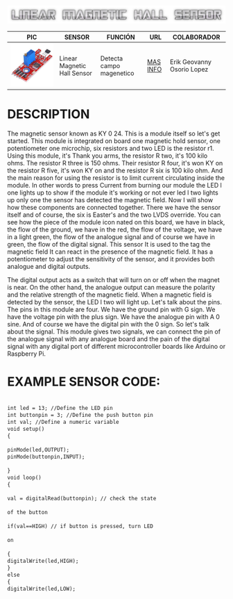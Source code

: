 ![](LMAGNETICHALL.png)

PIC | SENSOR | FUNCIÓN | URL | COLABORADOR
------------ | -------------| -------------| -------------| -------------
![](LMHSENSOR.jpg) | Linear Magnetic Hall Sensor | Detecta campo magenetico | [MAS INFO](https://arduinomodules.info/ky-024-linear-magnetic-hall-module/) | Erik Geovanny Osorio Lopez

# DESCRIPTION 
The magnetic sensor known as KY 0 24. This is a module itself so let's get started.
This module is integrated on board one magnetic hold sensor, one
potentiometer one microchip, six resistors and two LED is the
resistor r1. Using this module, it's Thank you arms, the resistor R
two, it's 100 kilo ohms. The resistor R three is 150 ohms. Their
resistor R four, it's won KY on the resistor R five, it's won KY on
and the resistor R six is 100 kilo ohm. And the main reason for using
the resistor is to limit current circulating inside the module. In other
words to press Current from burning our module the LED l one
lights up to show if the module it's working or not ever led l two
lights up only one the sensor has detected the magnetic field. Now I
will show how these components are connected together. There we
have the sensor itself and of course, the six is Easter's and the two
LVDS override. You can see how the piece of the module icon nated
on this board, we have in black, the flow of the ground, we have in
the red, the flow of the voltage, we have in a light green, the flow of
the analogue signal and of course we have in green, the flow of the
digital signal. This sensor It is used to the tag the magnetic field It
can react in the presence of the magnetic field. It has a potentiometer
to adjust the sensitivity of the sensor, and it provides both analogue 
and digital outputs.


The digital output acts as a switch that will turn on or off when
the magnet is near. On the other hand, the analogue output can measure
the polarity and the relative strength of the magnetic field. 
When a magnetic field is detected by the sensor, the LED l two will light up.
Let's talk about the pins. The pins in this module are four.
We have the ground pin with G sign. We have the voltage pin with the plus sign.
We have the analogue pin with A 0 sine. And of course we have the
digital pin with the 0 sign. So let's talk about the signal. This module
gives two signals, we can connect the pin of the analogue signal with
any analogue board and the pain of the digital signal with any digital
port of different microcontroller boards like Arduino or Raspberry
Pi.

# EXAMPLE SENSOR CODE:
```Arduino Uno

int led = 13; //Define the LED pin
int buttonpin = 3; //Define the push button pin
int val; //Define a numeric variable
void setup()
{

pinMode(led,OUTPUT);
pinMode(buttonpin,INPUT);

}
void loop()
{

val = digitalRead(buttonpin); // check the state

of the button

if(val==HIGH) // if button is pressed, turn LED

on

{
digitalWrite(led,HIGH);
}
else
{
digitalWrite(led,LOW);

```

